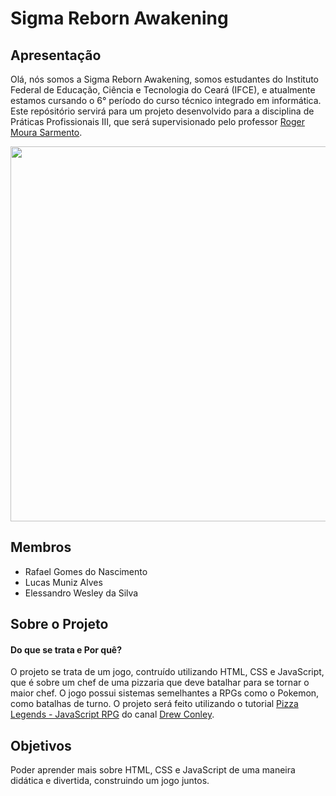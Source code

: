 
# Sigma Reborn Awakening

## Apresentação

Olá, nós somos a Sigma Reborn Awakening, somos estudantes do Instituto Federal de Educação, Ciência e Tecnologia do Ceará (IFCE), e atualmente estamos cursando o 6° período do curso técnico integrado em informática. Este repósitório servirá para um projeto desenvolvido para a disciplina de Práticas Profissionais III, que será supervisionado pelo professor [Roger Moura Sarmento](https://github.com/rogermsarmento).

<img src="https://user-images.githubusercontent.com/112625422/194765004-5f5b1dd0-cc9e-445b-8696-24a453868351.png" width="600" height="auto" style="image-rendering: pixelated;">

## Membros

- Rafael Gomes do Nascimento
- Lucas Muniz Alves
- Elessandro Wesley da Silva

## Sobre o Projeto

#### Do que se trata e Por quê?
O projeto se trata de um jogo, contruído utilizando HTML, CSS e JavaScript, que é sobre um chef de uma pizzaria que deve batalhar para se tornar o maior chef. O jogo possui sistemas semelhantes a RPGs como o Pokemon, como batalhas de turno. O projeto será feito utilizando o tutorial [Pizza Legends - JavaScript RPG](https://www.youtube.com/playlist?list=PLcjhmZ8oLT0r9dSiIK6RB_PuBWlG1KSq_) do canal [Drew Conley](https://www.youtube.com/c/DrewConley).

## Objetivos

Poder aprender mais sobre HTML, CSS e JavaScript de uma maneira didática e divertida, construindo um jogo juntos.


